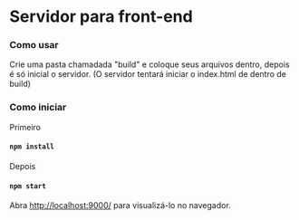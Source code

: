 # Servidor para front-end

### Como usar 
Crie uma pasta chamadada "build" e coloque seus arquivos dentro, depois é só inicial o servidor.
(O servidor tentará iniciar o index.html de dentro de build)

### Como iniciar

Primeiro
#### `npm install`

Depois
#### `npm start`

Abra [http://localhost:9000/](http://localhost:9000/) para visualizá-lo no navegador.